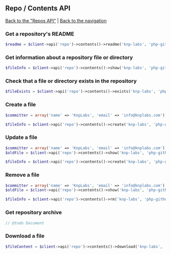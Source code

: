## Repo / Contents API
[Back to the "Repos API"](../repos.md) | [Back to the navigation](../index.md)

### Get a repository's README

```php
$readme = $client->api('repo')->contents()->readme('knp-labs', 'php-github-api', $reference);
```

### Get information about a repository file or directory

```php
$fileInfo = $client->api('repo')->contents()->show('knp-labs', 'php-github-api', $path, $reference);
```

### Check that a file or directory exists in the repository
```php
$fileExists = $client->api('repo')->contents()->exists('knp-labs', 'php-github-api', $path, $reference);
```

### Create a file
```php
$committer = array('name' => 'KnpLabs', 'email' => 'info@knplabs.com');

$fileInfo = $client->api('repo')->contents()->create('knp-labs', 'php-github-api', $path, $content, $commitMessage, $branch, $committer);
```

### Update a file

```php
$committer = array('name' => 'KnpLabs', 'email' => 'info@knplabs.com');
$oldFile = $client->api('repo')->contents()->show('knp-labs', 'php-github-api', $path, $branch);

$fileInfo = $client->api('repo')->contents()->create('knp-labs', 'php-github-api', $path, $content, $commitMessage, $oldFile['sha'], $branch, $committer);
```

### Remove a file

```php
$committer = array('name' => 'KnpLabs', 'email' => 'info@knplabs.com');
$oldFile = $client->api('repo')->contents()->show('knp-labs', 'php-github-api', $path, $branch);

$fileInfo = $client->api('repo')->contents()->rm('knp-labs', 'php-github-api', $path, $commitMessage, $oldFile['sha'], $branch, $committer);
```

### Get repository archive

```php
// @todo Document
```

### Download a file

```php
$fileContent = $client->api('repo')->contents()->download('knp-labs', 'php-github-api', $path, $reference);
```
